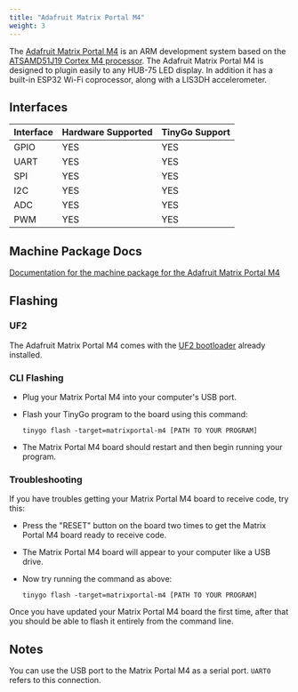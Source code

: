 ```yaml
---
title: "Adafruit Matrix Portal M4"
weight: 3
---
```


The [Adafruit Matrix Portal M4](https://www.adafruit.com/product/4745) is an ARM development system based on the [ATSAMD51J19 Cortex M4 processor](https://www.microchip.com/wwwproducts/en/ATSAMD51J19). The Adafruit Matrix Portal M4 is designed to plugin easily to any HUB-75 LED display. In addition it has a built-in ESP32 Wi-Fi coprocessor, along with a LIS3DH accelerometer.

## Interfaces

| Interface | Hardware Supported | TinyGo Support |
| --------- | ------------- | ----- |
| GPIO      | YES | YES |
| UART      | YES | YES |
| SPI      | YES | YES |
| I2C      | YES | YES |
| ADC      | YES | YES |
| PWM      | YES | YES |

## Machine Package Docs

[Documentation for the machine package for the Adafruit Matrix Portal M4](../machine/matrix-portal-m4)

## Flashing

### UF2

The Adafruit Matrix Portal M4 comes with the [UF2 bootloader](https://github.com/Microsoft/uf2) already installed.

### CLI Flashing

- Plug your Matrix Portal M4 into your computer's USB port.
- Flash your TinyGo program to the board using this command:

    ```shell
    tinygo flash -target=matrixportal-m4 [PATH TO YOUR PROGRAM]
    ```

- The Matrix Portal M4 board should restart and then begin running your program.

### Troubleshooting

If you have troubles getting your Matrix Portal M4 board to receive code, try this:

- Press the "RESET" button on the board two times to get the Matrix Portal M4 board ready to receive code.
- The Matrix Portal M4 board will appear to your computer like a USB drive.
- Now try running the command as above:

    ```shell
    tinygo flash -target=matrixportal-m4 [PATH TO YOUR PROGRAM]
    ```

Once you have updated your Matrix Portal M4 board the first time, after that you should be able to flash it entirely from the command line.

## Notes

You can use the USB port to the Matrix Portal M4 as a serial port. `UART0` refers to this connection.
